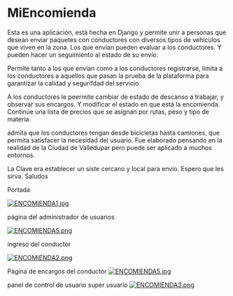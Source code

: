 # MiEncomienda
Esta es una aplicación, está hecha en Django y  permite unir a personas que desean enviar paquetes con conductores con diversos tipos de vehículos que viven en la zona. Los que envían pueden evaluar a los conductores. Y pueden hacer un seguimiento al estado de su envío.

Permite tanto a los que envían como a los conductores registrarse, limita a los conductores a aquellos que pasan la prueba de la plataforma para garantizar la calidad y segurifdad del servicio.

A los conductores le peermite cambiar de estado de descanso a trabajar, y observar sus encargos. Y modificar el estado en que está la encomienda. Continúe una lista de precios que se asignan por rutas, peso y tipo de materia.

admita que los conductores tengan desde bicicletas hasta camiones, que permita satisfacer la necesidad del usuario. Fue elaborado pensando en la realidad de la Ciudad de Valledupar pero puede ser aplicado a muchos entornos.

La Clave era establecer un siste cercano y local para envío. Espero que les sirva. Saludos

Portada

[![ENCOMIENDA1.jpg](https://i.postimg.cc/hjmsNHrg/ENCOMIENDA1.jpg)](https://postimg.cc/TLRnDNFH)

página del administrador de usuarios

[![ENCOMIENDA5.png](https://i.postimg.cc/YCdhwR2s/ENCOMIENDA5.png)](https://postimg.cc/pmn2fDFf)

ingreso del conductor

[![ENCOMIENDA2.png](https://i.postimg.cc/P52WQ4rq/ENCOMIENDA2.png)](https://postimg.cc/9DwwWy93)

Página de encargos del conductor
[![ENCOMIENDA5.jpg](https://i.postimg.cc/XJZtbqDw/ENCOMIENDA5.jpg)](https://postimg.cc/7GkK1H46)

panel de control de usuario super usuario
[![ENCOMIENDA3.png](https://i.postimg.cc/vZNzdhRN/ENCOMIENDA3.png)](https://postimg.cc/G4vYFkmF)
